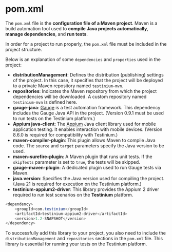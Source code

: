 # pom.xml

The `pom.xml` file is the **configuration file of a Maven project**. Maven is a build automation tool used to **compile Java projects automatically**, **manage dependencies**, and **run tests**.

In order for a project to run properly, the `pom.xml` file must be included in the project structure.

Below is an explanation of some `dependencies` and `properties` used in the project:

* **distributionManagement**: Defines the distribution (publishing) settings of the project. In this case, it specifies that the project will be deployed to a private Maven repository named `testinium-mvn`.
* **repositories**: Indicates the Maven repository from which the project dependencies will be downloaded. A custom repository named `testinium-mvn` is defined here.
* **gauge-java**: [Gauge](https://gauge.org/) is a test automation framework. This dependency includes the Gauge Java API in the project. (Version 0.9.1 must be used to run tests on the Testinium platform.)
* **Appium java-client**: The [Appium](https://appium.io/) Java client library used for mobile application testing. It enables interaction with mobile devices. (Version 8.6.0 is required for compatibility with Testinium.)
* **maven-compiler-plugin**: This plugin allows Maven to compile Java code. The `source` and `target` parameters specify the Java version to be used.
* **maven-surefire-plugin**: A Maven plugin that runs unit tests. If the `skipTests` parameter is set to `true`, the tests will be skipped.
* **gauge-maven-plugin**: A dedicated plugin used to run Gauge tests via Maven.
* **java.version**: Specifies the Java version used for compiling the project. (Java 21 is required for execution on the Testinium platform.)
* **testinium-appium2-driver**: This library provides the Appium 2 driver required to run test scenarios on the **Testinium** platform.

```java
<dependency>
    <groupId>com.testinium</groupId>
    <artifactId>testinium-appium2-driver</artifactId>
    <version>1.2-SNAPSHOT</version>
</dependency>

```

To successfully add this library to your project, you also need to include the `distributionManagement` and `repositories` sections in the `pom.xml` file. This library is essential for running your tests on the Testinium platform.
